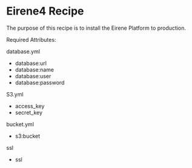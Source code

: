 # Eirene4 Recipe

The purpose of this recipe is to install the Eirene Platform to production.

Required Attributes:

database.yml

* database:url
* database:name
* database:user
* database:password

S3.yml

* access_key
* secret_key

bucket.yml

* s3:bucket

ssl

* ssl

